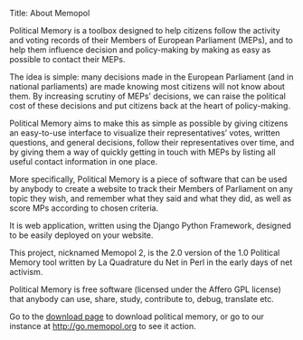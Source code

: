 Title: About Memopol

Political Memory is a toolbox designed to help citizens follow the activity and voting records of their Members of European Parliament (MEPs), and to help them influence decision and policy-making by making as easy as possible to contact their MEPs.

The idea is simple: many decisions made in the European Parliament (and in national parliaments) are made knowing most citizens will not know about them. By increasing scrutiny of MEPs’ decisions, we can raise the political cost of these decisions and put citizens back at the heart of policy-making.

Political Memory aims to make this as simple as possible by giving citizens an easy-to-use interface to visualize their representatives’ votes, written questions, and general decisions, follow their representatives over time, and by giving them a way of quickly getting in touch with MEPs by listing all useful contact information in one place.

More specifically, Political Memory is a piece of software that can be used by anybody to create a website to track their Members of Parliament on any topic they wish, and remember what they said and what they did, as well as score MPs according to chosen criteria.

It is web application, written using the Django Python Framework, designed to be easily deployed on your website.

This project, nicknamed Memopol 2, is the 2.0 version of the 1.0 Political Memory tool written by La Quadrature du Net in Perl in the early days of net activism.

Political Memory is free software (licensed under the Affero GPL license) that anybody can use, share, study, contribute to, debug, translate etc.

Go to the <a href="/pages/download-install-instructions.html">download page</a> to download political memory, or go to our instance at http://go.memopol.org to see it action.
